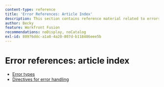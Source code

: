 ```yaml
---
content-type: reference
title: 'Error References: Article Index'
description: This section contains reference material related to errors in Adobe Workfront Fusion.
author: Becky
feature: Workfront Fusion
recommendations: noDisplay, noCatalog
exl-id: 80976ddc-a1a8-4a20-807d-b118486eee5b
---
```

# Error references: article index

* [Error types](/help/workfront-fusion/references/errors/error-processing.md)
* [Directives for error handling](/help/workfront-fusion/references/errors/directives-for-error-handling.md)
